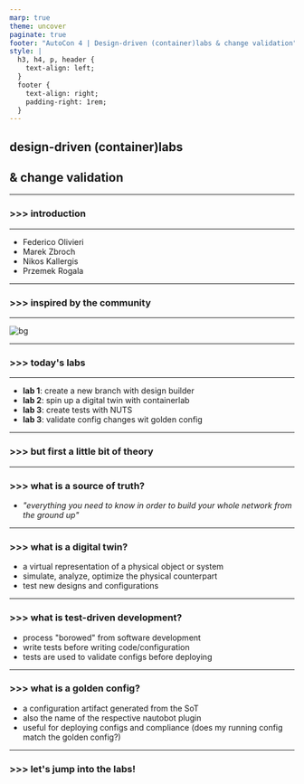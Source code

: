 ```yaml
---
marp: true
theme: uncover
paginate: true
footer: "AutoCon 4 | Design-driven (container)labs & change validation"
style: |
  h3, h4, p, header {
    text-align: left;
  }
  footer {
    text-align: right;
    padding-right: 1rem;
  }
---
```

<!-- _paginate: false -->
<!-- _footer: "Network to Code - Federico Olivieri, Marek Zbroch, Nikos Kallergis, Przemek Rogala" -->
<!-- _class: lead invert -->

## design-driven (container)labs
## & change validation

---
<!-- _class: lead invert -->

### >>> introduction

---
<!-- _header: introduction -->

- Federico Olivieri
- Marek Zbroch
- Nikos Kallergis
- Przemek Rogala

---
<!-- _class: lead invert -->

### >>> inspired by the community

---

![bg](./images/wordcloud.png)

---
<!-- _class: lead invert -->

### >>> today's labs

---
<!-- _header: today's labs -->

- **lab 1**: create a new branch with design builder
- **lab 2**: spin up a digital twin with containerlab
- **lab 3**: create tests with NUTS
- **lab 3**: validate config changes wit golden config

---
<!-- _class: lead invert -->

### >>> but first a little bit of theory

---
<!-- _header: but first a little bit of theory -->

### >>> what is a source of truth?
- *"everything you need to know in order to build your whole network from the ground up"*

---
<!-- _header: but first a little bit of theory -->

### >>> what is a digital twin?
- a virtual representation of a physical object or system
- simulate, analyze, optimize the physical counterpart
- test new designs and configurations

---
<!-- _header: but first a little bit of theory -->

### >>> what is test-driven development?
- process "borowed" from software development
- write tests before writing code/configuration
- tests are used to validate configs before deploying

---
<!-- _header: but first a little bit of theory -->

### >>> what is a golden config?
- a configuration artifact generated from the SoT
- also the name of the respective nautobot plugin
- useful for deploying configs and compliance (does my running config match the golden config?)

---
<!-- _class: lead invert -->

### >>> let's jump into the labs!
